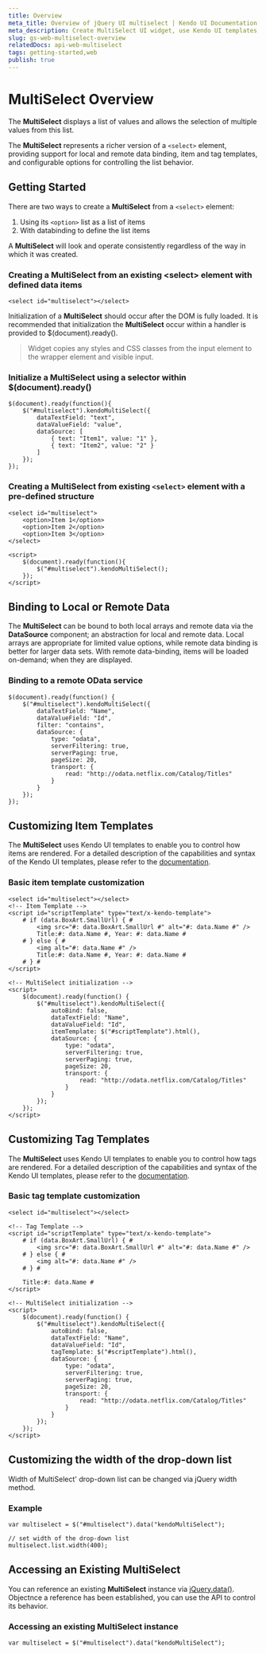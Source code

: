 ```yaml
---
title: Overview
meta_title: Overview of jQuery UI multiselect | Kendo UI Documentation
meta_description: Create MultiSelect UI widget, use Kendo UI templates, instructions how to use MultiSelect.
slug: gs-web-multiselect-overview
relatedDocs: api-web-multiselect
tags: getting-started,web
publish: true
---
```


# MultiSelect Overview

The **MultiSelect** displays a list of values and allows the selection of multiple values from this
list.

The **MultiSelect** represents a richer version of a `<select>` element, providing support for
local and remote data binding, item and tag templates, and configurable options for controlling the list behavior.


## Getting Started

There are two ways to create a **MultiSelect** from a `<select>` element:

1.  Using its `<option>` list as a list of items
2.  With databinding to define the list items


A **MultiSelect** will look and operate consistently regardless of the way in which it was created.

### Creating a MultiSelect from an existing &lt;select&gt; element with defined data items

    <select id="multiselect"></select>

Initialization of a **MultiSelect** should occur after the DOM is fully loaded. It is recommended
that initialization the **MultiSelect** occur within a handler is provided to
$(document).ready().

> Widget copies any styles and CSS classes from the input element to the wrapper element and visible input.

### Initialize a MultiSelect using a selector within $(document).ready()

    $(document).ready(function(){
        $("#multiselect").kendoMultiSelect({
            dataTextField: "text",
            dataValueField: "value",
            dataSource: [
                { text: "Item1", value: "1" },
                { text: "Item2", value: "2" }
            ]
        });
    });

### Creating a MultiSelect from existing `<select>` element with a pre-defined structure

    <select id="multiselect">
        <option>Item 1</option>
        <option>Item 2</option>
        <option>Item 3</option>
    </select>

    <script>
        $(document).ready(function(){
            $("#multiselect").kendoMultiSelect();
        });
    </script>

## Binding to Local or Remote Data


The **MultiSelect** can be bound to both local arrays and remote data via the
**DataSource** component; an abstraction for local and
remote data. Local arrays are appropriate for limited value options, while remote data binding is better for
larger data sets. With remote data-binding, items will be loaded on-demand; when they are displayed.

### Binding to a remote OData service

    $(document).ready(function() {
        $("#multiselect").kendoMultiSelect({
            dataTextField: "Name",
            dataValueField: "Id",
            filter: "contains",
            dataSource: {
                type: "odata",
                serverFiltering: true,
                serverPaging: true,
                pageSize: 20,
                transport: {
                    read: "http://odata.netflix.com/Catalog/Titles"
                }
            }
        });
    });

## Customizing Item Templates


The **MultiSelect** uses Kendo UI templates to enable you to control how items are rendered. For a
detailed description of the capabilities and syntax of the Kendo UI templates, please refer to the
[documentation](http://www.kendoui.com/documentation/framework/templates/overview.aspx "Kendo UI Template").

### Basic item template customization

    <select id="multiselect"></select>
    <!-- Item Template -->
    <script id="scriptTemplate" type="text/x-kendo-template">
        # if (data.BoxArt.SmallUrl) { #
            <img src="#: data.BoxArt.SmallUrl #" alt="#: data.Name #" />
            Title:#: data.Name #, Year: #: data.Name #
        # } else { #
            <img alt="#: data.Name #" />
            Title:#: data.Name #, Year: #: data.Name #
        # } #
    </script>

    <!-- MultiSelect initialization -->
    <script>
        $(document).ready(function() {
            $("#multiselect").kendoMultiSelect({
                autoBind: false,
                dataTextField: "Name",
                dataValueField: "Id",
                itemTemplate: $("#scriptTemplate").html(),
                dataSource: {
                    type: "odata",
                    serverFiltering: true,
                    serverPaging: true,
                    pageSize: 20,
                    transport: {
                        read: "http://odata.netflix.com/Catalog/Titles"
                    }
                }
            });
        });
    </script>

## Customizing Tag Templates


The **MultiSelect** uses Kendo UI templates to enable you to control how tags are rendered. For a
detailed description of the capabilities and syntax of the Kendo UI templates, please refer to the
[documentation](http://www.kendoui.com/documentation/framework/templates/overview.aspx "Kendo UI Template").

### Basic tag template customization

    <select id="multiselect"></select>

    <!-- Tag Template -->
    <script id="scriptTemplate" type="text/x-kendo-template">
        # if (data.BoxArt.SmallUrl) { #
            <img src="#: data.BoxArt.SmallUrl #" alt="#: data.Name #" />
        # } else { #
            <img alt="#: data.Name #" />
        # } #

        Title:#: data.Name #
    </script>

    <!-- MultiSelect initialization -->
    <script>
        $(document).ready(function() {
            $("#multiselect").kendoMultiSelect({
                autoBind: false,
                dataTextField: "Name",
                dataValueField: "Id",
                tagTemplate: $("#scriptTemplate").html(),
                dataSource: {
                    type: "odata",
                    serverFiltering: true,
                    serverPaging: true,
                    pageSize: 20,
                    transport: {
                        read: "http://odata.netflix.com/Catalog/Titles"
                    }
                }
            });
        });
    </script>

## Customizing the width of the drop-down list


Width of MultiSelect' drop-down list can be changed via jQuery width method.

### Example

    var multiselect = $("#multiselect").data("kendoMultiSelect");

    // set width of the drop-down list
    multiselect.list.width(400);

## Accessing an Existing MultiSelect


You can reference an existing **MultiSelect** instance via
[jQuery.data()](http://api.jquery.com/jQuery.data/). Objectnce a reference has been established, you
can use the API to control its behavior.

### Accessing an existing MultiSelect instance

    var multiselect = $("#multiselect").data("kendoMultiSelect");
